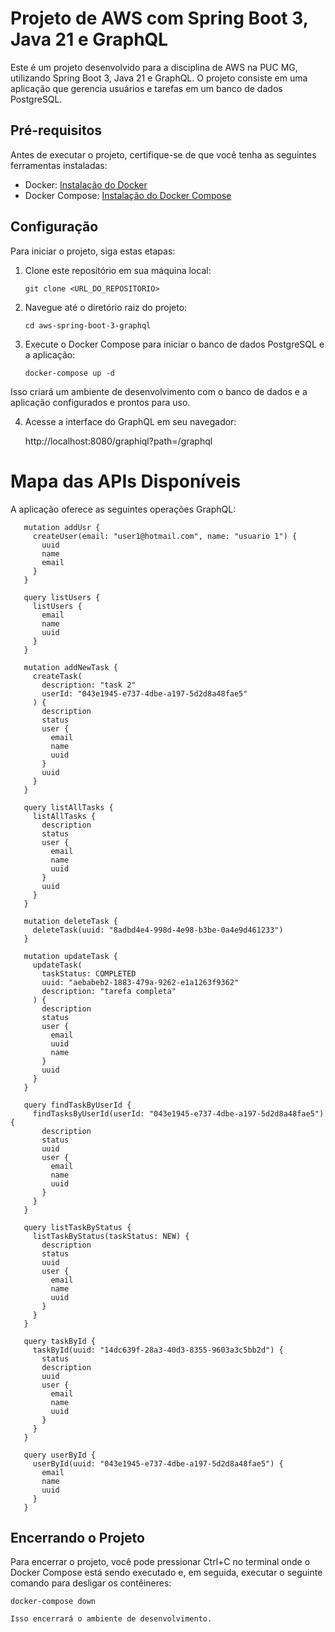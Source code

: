 # Projeto de AWS com Spring Boot 3, Java 21 e GraphQL

Este é um projeto desenvolvido para a disciplina de AWS na PUC MG, utilizando Spring Boot 3, Java 21 e GraphQL. O projeto consiste em uma aplicação que gerencia usuários e tarefas em um banco de dados PostgreSQL.

## Pré-requisitos

Antes de executar o projeto, certifique-se de que você tenha as seguintes ferramentas instaladas:

- Docker: [Instalação do Docker](https://docs.docker.com/get-docker/)
- Docker Compose: [Instalação do Docker Compose](https://docs.docker.com/compose/install/)

## Configuração

Para iniciar o projeto, siga estas etapas:

1. Clone este repositório em sua máquina local:

   ```shell
   git clone <URL_DO_REPOSITORIO>

2. Navegue até o diretório raiz do projeto:

    ```shell
   cd aws-spring-boot-3-graphql

3. Execute o Docker Compose para iniciar o banco de dados PostgreSQL e a aplicação:

    ```shell
   docker-compose up -d

Isso criará um ambiente de desenvolvimento com o banco de dados e a aplicação configurados e prontos para uso.

4. Acesse a interface do GraphQL em seu navegador:

    http://localhost:8080/graphiql?path=/graphql

# Mapa das APIs Disponíveis

A aplicação oferece as seguintes operações GraphQL:

   ```
      mutation addUsr {
        createUser(email: "user1@hotmail.com", name: "usuario 1") {
          uuid
          name
          email
        }
      }
      
      query listUsers {
        listUsers {
          email
          name
          uuid
        }
      }
      
      mutation addNewTask {
        createTask(
          description: "task 2"
          userId: "043e1945-e737-4dbe-a197-5d2d8a48fae5"
        ) {
          description
          status
          user {
            email
            name
            uuid
          }
          uuid
        }
      }
      
      query listAllTasks {
        listAllTasks {
          description
          status
          user {
            email
            name
            uuid
          }
          uuid
        }
      }
      
      mutation deleteTask {
        deleteTask(uuid: "8adbd4e4-998d-4e98-b3be-0a4e9d461233")
      }
      
      mutation updateTask {
        updateTask(
          taskStatus: COMPLETED
          uuid: "aebabeb2-1883-479a-9262-e1a1263f9362"
          description: "tarefa completa"
        ) {
          description
          status
          user {
            email
            uuid
            name
          }
          uuid
        }
      }
      
      query findTaskByUserId {
        findTasksByUserId(userId: "043e1945-e737-4dbe-a197-5d2d8a48fae5") {
          description
          status
          uuid
          user {
            email
            name
            uuid
          }
        }
      }
      
      query listTaskByStatus {
        listTaskByStatus(taskStatus: NEW) {
          description
          status
          uuid
          user {
            email
            name
            uuid
          }
        }
      }
      
      query taskById {
        taskById(uuid: "14dc639f-28a3-40d3-8355-9603a3c5bb2d") {
          status
          description
          uuid
          user {
            email
            name
            uuid
          }
        }
      }
      
      query userById {
        userById(uuid: "043e1945-e737-4dbe-a197-5d2d8a48fae5") {
          email
          name
          uuid
        }
      }
   ```

## Encerrando o Projeto
Para encerrar o projeto, você pode pressionar Ctrl+C no terminal onde o Docker Compose está sendo executado e, em seguida, executar o seguinte comando para desligar os contêineres:

   ```shell
   docker-compose down

Isso encerrará o ambiente de desenvolvimento.